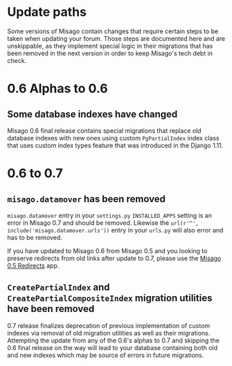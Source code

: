 Update paths
============

Some versions of Misago contain changes that require certain steps to be taken when updating your forum. Those steps are documented here and are unskippable, as they implement special logic in their migrations that has been removed in the next version in order to keep Misago's tech debt in check.


# 0.6 Alphas to 0.6

## Some database indexes have changed

Misago 0.6 final release contains special migrations that replace old database indexes with new ones using custom `PgPartialIndex` index class that uses custom index types feature that was introduced in the Django 1.11.


# 0.6 to 0.7

## `misago.datamover` has been removed

`misago.datamover` entry in your `settings.py` `INSTALLED_APPS` setting is an error in Misago 0.7 and should be removed. Likewise the `url(r'^', include('misago.datamover.urls'))` entry in your `urls.py` will also error and has to be removed.

If you have updated to Misago 0.6 from Misago 0.5 and you looking to preserve redirects from old links after update to 0.7, please use the [Misago 0.5 Redirects](https://github.com/rafalp/Misago-05-Redirects) app.


## `CreatePartialIndex` and `CreatePartialCompositeIndex` migration utilities have been removed

0.7 release finalizes deprecation of previous implementation of custom indexes via removal of old migration utilities as well as their migrations. Attempting the update from any of the 0.6's alphas to 0.7 and skipping the 0.6 final release on the way will lead to your database containing both old and new indexes which may be source of errors in future migrations.